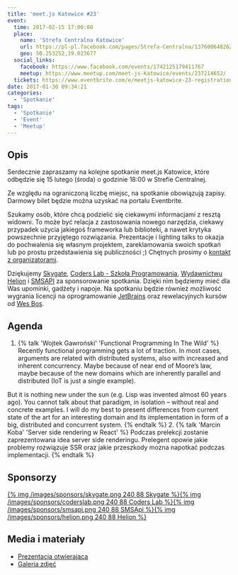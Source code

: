 ```yaml
---
title: 'meet.js Katowice #23'
event:
  time: 2017-02-15 17:00:00
  place:
    name: 'Strefa Centralna Katowice'
    url: https://pl-pl.facebook.com/pages/Strefa-Centralna/1376006482624106
    geo: 50.253252,19.023677
  social_links:
    facebook: https://www.facebook.com/events/1742125179411767
    meetup: https://www.meetup.com/meet-js-Katowice/events/237214652/
  tickets: https://www.eventbrite.com/e/meetjs-katowice-23-registration-31506712425
date: 2017-01-30 09:34:21
categories:
  - 'Spotkanie'
tags:
  - 'Spotkanie'
  - 'Event'
  - 'Meetup'
---
```

## Opis

Serdecznie zapraszamy na kolejne spotkanie meet.js Katowice, które odbędzie się 15 lutego (środa) o godzinie 18:00 w Strefie Centralnej.

Ze względu na ograniczoną liczbę miejsc, na spotkanie obowiązują zapisy. Darmowy bilet będzie można uzyskać na portalu Eventbrite.

Szukamy osób, które chcą podzielić się ciekawymi informacjami z resztą widowni. To może być relacja z zastosowania nowego narzędzia, ciekawy przypadek użycia jakiegoś frameworka lub biblioteki, a nawet krytyka powszechnie przyjętego rozwiązania. Prezentacje i lighting talks to okazja do pochwalenia się własnym projektem, zareklamowania swoich spotkań lub po prostu przedstawienia się publiczności ;) Chętnych prosimy o [kontakt z organizatorami](/about/#Kontakt).

Dziękujemy [Skygate][skygate], [Coders Lab - Szkoła Programowania][coderslab], [Wydawnictwu Helion][helion] i [SMSAPI][smsapi] za sponsorowanie spotkania. Dzięki nim będziemy mieć dla Was upominki, gadżety i napoje. Na spotkaniu będzie również możliwość wygrania licencji na oprogramowanie [JetBrains][jetbrains] oraz rewelacyjnych kursów od [Wes Bos][wesbos].

## Agenda

1. {% talk 'Wojtek Gawroński' 'Functional Programming In The Wild' %}
Recently functional programming gets a lot of traction. In most cases, arguments are related with distributed systems, also with increased and inherent concurrency. Maybe because of near end of Moore’s law, maybe because of the new domains which are inherently parallel and distributed (IoT is just a single example).

But it is nothing new under the sun (e.g. Lisp was invented almost 60 years ago). You cannot talk about that paradigm, in isolation – without real and concrete examples. I will do my best to present differences from current state of the art for an interesting domain and its implementation in form of a big, distributed and concurrent system.
{% endtalk %}
2. {% talk 'Marcin Koba' 'Server side rendering w React' %}
Podczas prelekcji zostanie zaprezentowana idea server side renderingu. Prelegent opowie jakie problemy rozwiązuje SSR oraz jakie przeszkody mozna napotkać podczas implementacji.
{% endtalk %}

## Sponsorzy

[{% img /images/sponsors/skygate.png 240 88 Skygate %}][skygate][{% img /images/sponsors/coderslab.png 240 88 Coders Lab %}][coderslab][{% img /images/sponsors/smsapi.png 240 88 SMSApi %}][smsapi][{% img /images/sponsors/helion.png 240 88 Helion %}][helion]

## Media i materiały

- [Prezentacja otwierająca](http://bit.ly/2kR08jC)
- [Galeria zdjęć](https://www.facebook.com/pg/meetjspl/photos/?tab=album&album_id=1397162680357587)

[skygate]: https://skygate.io
[coderslab]: http://www.coderslab.pl
[smsapi]: https://www.smsapi.com
[helion]: http://helion.pl/
[jetbrains]: https://www.jetbrains.com
[wesbos]: http://wesbos.com